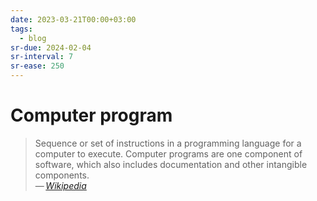 ```yaml
---
date: 2023-03-21T00:00+03:00
tags:
  - blog
sr-due: 2024-02-04
sr-interval: 7
sr-ease: 250
---
```


# Computer program

> Sequence or set of instructions in a programming language for a computer to
> execute. Computer programs are one component of software, which also includes
> documentation and other intangible components.\
> — <cite>[Wikipedia](https://en.wikipedia.org/wiki/Computer_program)</cite>
